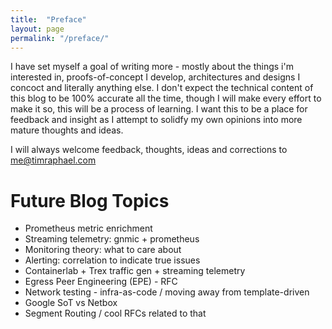 ```yaml
---
title:  "Preface"
layout: page
permalink: "/preface/"
---
```

I have set myself a goal of writing more - mostly about the things i'm interested in, proofs-of-concept I develop, architectures and designs I concoct and literally anything else. I don't expect the technical content of this blog to be 100% accurate all the time, though I will make every effort to make it so, this will be a process of learning. I want this to be a place for feedback and insight as I attempt to solidfy my own opinions into more mature thoughts and ideas.

I will always welcome feedback, thoughts, ideas and corrections to [me@timraphael.com](mailto:me@timraphael.com)

# Future Blog Topics
- Prometheus metric enrichment
- Streaming telemetry: gnmic + prometheus
- Monitoring theory: what to care about
- Alerting: correlation to indicate true issues
- Containerlab + Trex traffic gen + streaming telemetry
- Egress Peer Engineering (EPE) - RFC
- Network testing - infra-as-code / moving away from template-driven
- Google SoT vs Netbox
- Segment Routing / cool RFCs related to that
